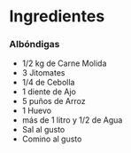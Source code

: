 # Ingredientes

### Albóndigas

* 1/2 kg de Carne Molida
* 3 Jitomates
* 1/4 de Cebolla
* 1 diente de Ajo
* 5 puños de Arroz
* 1 Huevo
* más de 1 litro y 1/2 de Agua
* Sal al gusto
* Comino al gusto